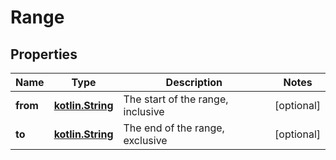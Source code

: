 # Range

## Properties
Name | Type | Description | Notes
------------ | ------------- | ------------- | -------------
**from** | [**kotlin.String**](.md) | The start of the range, inclusive |  [optional]
**to** | [**kotlin.String**](.md) | The end of the range, exclusive |  [optional]
